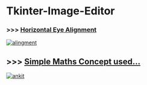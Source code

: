 # Tkinter-Image-Editor

### >>> [Horizontal Eye Alignment](https://github.com/imvickykumar999/Tkinter-Image_Editor/blob/main/image%20editor/message.png)

[![alingment](https://github.com/imvickykumar999/Tkinter-Image_Editor/blob/main/screenshot.png?raw=true)](https://github.com/imvickykumar999/Tkinter-Image_Editor/blob/main/image%20editor/editor.py)
 
## >>> [Simple Maths Concept used...](https://raw.githubusercontent.com/imvickykumar999/Tkinter-Image_Editor/main/eye_xml.png)

[![ankit](https://raw.githubusercontent.com/imvickykumar999/Tkinter-Image_Editor/main/Screenshot_20201129-085135_Instagram.jpg)](https://github.com/imvickykumar999/Tkinter-Image_Editor/blob/a6c701f6db3af9f9f26cf17cddaedea6f8a95c92/image%20editor/editor.py#L121)
